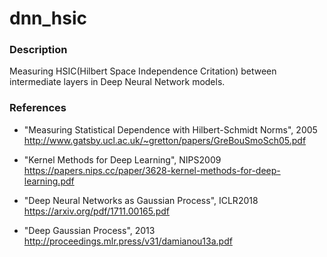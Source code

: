 # dnn_hsic

### Description

Measuring HSIC(Hilbert Space Independence Critation) between intermediate layers in Deep Neural Network models.

### References

- "Measuring Statistical Dependence with Hilbert-Schmidt Norms", 2005<br>
http://www.gatsby.ucl.ac.uk/~gretton/papers/GreBouSmoSch05.pdf

- "Kernel Methods for Deep Learning", NIPS2009<br>
https://papers.nips.cc/paper/3628-kernel-methods-for-deep-learning.pdf

- "Deep Neural Networks as Gaussian Process", ICLR2018<br>
https://arxiv.org/pdf/1711.00165.pdf

- "Deep Gaussian Process", 2013<br>
http://proceedings.mlr.press/v31/damianou13a.pdf
